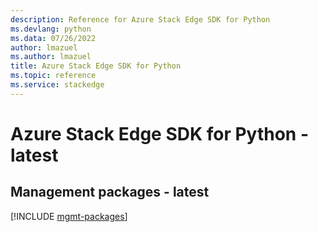 ```yaml
---
description: Reference for Azure Stack Edge SDK for Python
ms.devlang: python
ms.data: 07/26/2022
author: lmazuel
ms.author: lmazuel
title: Azure Stack Edge SDK for Python
ms.topic: reference
ms.service: stackedge
---
```

# Azure Stack Edge SDK for Python - latest

## Management packages - latest
[!INCLUDE [mgmt-packages](stack-edge-mgmt-index.md)]